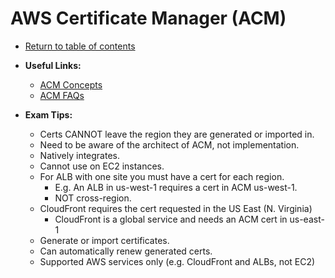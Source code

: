 # AWS Certificate Manager (ACM)

* [Return to table of contents](../../../README.md)

* **Useful Links:**
  * [ACM Concepts](https://docs.aws.amazon.com/acm/latest/userguide/acm-concepts.html)
  * [ACM FAQs](https://aws.amazon.com/certificate-manager/faqs/)

* **Exam Tips:**
  * Certs CANNOT leave the region they are generated or imported in.
  * Need to be aware of the architect of ACM, not implementation.
  * Natively integrates.
  * Cannot use on EC2 instances.
  * For ALB with one site you must have a cert for each region.
    * E.g. An ALB in us-west-1 requires a cert in ACM us-west-1.
    * NOT cross-region.
  * CloudFront requires the cert requested in the US East (N. Virginia)
    * CloudFront is a global service and needs an ACM cert in us-east-1
  * Generate or import certificates.
  * Can automatically renew generated certs.
  * Supported AWS services only (e.g. CloudFront and ALBs, not EC2)
